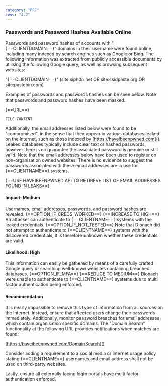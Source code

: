 ```yaml
---
category: "PRC"
cvss: "4.7"
---
```

### Passwords and Password Hashes Available Online
Passwords and password hashes of accounts with "{==CLIENTDOMAIN==}" domains in their username were found online, including many indexed by search engines such as Google or Bing. The following information was extracted from publicly accessible documents by utilising the following Google query, as well as browsing subsequent websites:

"{==CLIENTDOMAIN==}" (site:siph0n.net OR site:skidpaste.org OR site:pastebin.com)

Examples of passwords and passwords hashes can be seen below. Note that passwords and password hashes have been masked.

{==URL==}
```
FILE CONTENT
```

Additionally, the email addresses listed below were found to be "compromised", in the sense that they appear in various databases leaked on the Internet, such as those indexed by [https://haveibeenpwned.com](). Leaked databases typically include clear text or hashed passwords, however there is no guarantee the associated password is genuine or still valid. Note that the email addresses below have been used to register on non-organisation owned websites. There is no evidence to suggest the passwords associated with these email addresses are in use for {==CLIENTNAME==} systems.

{==USE HAVEIBEENPWNED API TO RETIREVE LIST OF EMAIL ADDRESSES FOUND IN LEAKS==}
#### Impact: Medium
Usernames, email addresses, passwords, and password hashes are revealed. {==OPTION_IF_CREDS_WORKED==} {==INCREASE TO HIGH==} An attacker can authenticate to {==CLIENTNAME==} systems with the leaked credentials. {==OPTION_IF_NOT_TESTED==} Note that Dionach did not attempt to authenticate to {==CLIENTNAME==} systems with the discovered credentials, it is therefore unknown whether these credentials are valid.
#### Likelihood: High
This information can easily be gathered by means of a carefully crafted Google query or searching well-known websites containing breached databases. {==OPTION_IF_MFA==} {==REDUCE TO MEDIUM==} Dionach were unable to authenticate to {==CLIENTNAME==} systems due to multi factor authentication being enforced.
#### Recommendation
It is nearly impossible to remove this type of information from all sources on the Internet. Instead, ensure that affected users change their passwords immediately. Additionally, monitor password breaches for email addresses which contain organisation specific domains. The "Domain Search" functionality at the following URL provides notifications when matches are found:

[https://haveibeenpwned.com/DomainSearch]()

Consider adding a requirement to a social media or internet usage policy stating {==CLIENTNAME==} usernames and email address shall not be used on third-party websites.

Lastly, ensure all externally facing login portals have multi factor authentication enforced.

